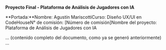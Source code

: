
**Proyecto Final - Plataforma de Análisis de Jugadores con IA**

**Portada:**Nombre: Agustín MariscottiCurso: Diseño UX/UI en CodeHouseN° de comisión: [Número de comisión]Nombre del proyecto: Plataforma de Análisis de Jugadores con IA

... (contenido completo del documento, como ya se generó anteriormente) ...
